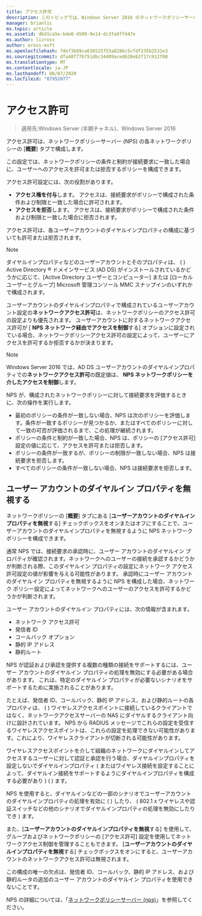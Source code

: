 ```yaml
---
title: アクセス許可
description: このトピックでは、Windows Server 2016 のネットワークポリシーサーバーのネットワークポリシーのアクセス許可の概要について説明します。
manager: brianlic
ms.topic: article
ms.assetid: d6d1ca5e-bde0-4509-9e14-dc3fa9ff447e
ms.author: lizross
author: eross-msft
ms.openlocfilehash: 7def3b69ca638525f53a8286c5cfdf235b2531e3
ms.sourcegitcommit: dfa48f77b751dbc34409aced628eb2f17c912f08
ms.translationtype: MT
ms.contentlocale: ja-JP
ms.lasthandoff: 08/07/2020
ms.locfileid: "87952077"
---
```

# <a name="access-permission"></a>アクセス許可

>適用先:Windows Server (半期チャネル)、Windows Server 2016

アクセス許可は、ネットワークポリシーサーバー (NPS) の各ネットワークポリシーの [**概要**] タブで構成します。

この設定では、ネットワークポリシーの条件と制約が接続要求に一致した場合に、ユーザーへのアクセスを許可または拒否するポリシーを構成できます。

アクセス許可設定には、次の役割があります。

- **アクセス権を付与**します。 アクセスは、接続要求がポリシーで構成された条件および制限と一致した場合に許可されます。
- **アクセスを拒否**します。 アクセスは、接続要求がポリシーで構成された条件および制限と一致した場合に拒否されます。

アクセス許可は、各ユーザーアカウントのダイヤルインプロパティの構成に基づいても許可または拒否されます。

>[!NOTE]
>ダイヤルインプロパティなどのユーザーアカウントとそのプロパティは、 \( \) Active Directory &reg; ドメインサービス (AD DS) がインストールされているかどうかに応じて、[Active Directory ユーザーとコンピューター] または [ローカルユーザーとグループ] Microsoft 管理コンソール MMC スナップインのいずれかで構成されます。

ユーザーアカウントのダイヤルインプロパティで構成されているユーザーアカウント設定の**ネットワークアクセス許可**は、ネットワークポリシーのアクセス許可の設定よりも優先されます。 ユーザーアカウントに対するネットワークアクセス許可が [ **NPS ネットワーク経由でアクセスを制御**する] オプションに設定されている場合、ネットワークポリシーアクセス許可の設定によって、ユーザーにアクセスを許可するか拒否するかが決まります。

>[!NOTE]
>Windows Server 2016 では、AD DS ユーザーアカウントのダイヤルインプロパティでの**ネットワークアクセス許可**の既定値は、 **NPS ネットワークポリシーを介したアクセスを制御**します。

NPS が、構成されたネットワークポリシーに対して接続要求を評価するときに、次の操作を実行します。

- 最初のポリシーの条件が一致しない場合、NPS は次のポリシーを評価します。条件が一致するポリシーが見つかるか、またはすべてのポリシーに対して一致の可否が評価されるまで、この処理が継続されます。
- ポリシーの条件と制約が一致した場合、NPS は、ポリシーの [アクセス許可] 設定の値に応じて、アクセスを許可または拒否します。
- ポリシーの条件が一致するが、ポリシーの制限が一致しない場合、NPS は接続要求を拒否します。
- すべてのポリシーの条件が一致しない場合、NPS は接続要求を拒否します。

## <a name="ignore-user-account-dial-in-properties"></a>ユーザー アカウントのダイヤルイン プロパティを無視する

ネットワークポリシーの [**概要**] タブにある [**ユーザーアカウントのダイヤルインプロパティを無視**する] チェックボックスをオンまたはオフにすることで、ユーザーアカウントのダイヤルインプロパティを無視するように NPS ネットワークポリシーを構成できます。

通常 NPS では、接続要求の承認時に、ユーザー アカウントのダイヤルイン プロパティが確認されます。ネットワークへのユーザーの接続を承認するかどうかが判断される際、このダイヤルイン プロパティの設定にネットワーク アクセス許可設定の値が影響を与える可能性があります。 承認時にユーザー アカウントのダイヤルイン プロパティを無視するように NPS を構成した場合、ネットワーク ポリシー設定によってネットワークへのユーザーのアクセスを許可するかどうかが判断されます。

ユーザー アカウントのダイヤルイン プロパティには、次の情報が含まれます。

- ネットワーク アクセス許可
- 発信者 ID
- コールバック オプション
- 静的 IP アドレス
- 静的ルート

NPS が認証および承認を提供する複数の種類の接続をサポートするには、ユーザー アカウントのダイヤルイン プロパティの処理を無効にする必要がある場合があります。 これは、特定のダイヤルイン プロパティが必要ないシナリオをサポートするために実施されることがあります。

たとえば、発信者 ID、コールバック、静的 IP アドレス、および静的ルートの各プロパティは、 \( \) ワイヤレスアクセスポイントに接続しているクライアントではなく、ネットワークアクセスサーバーの NAS にダイヤルするクライアント向けに設計されています。 NPS から RADIUS メッセージでこれらの設定を受信するワイヤレスアクセスポイントは、これらの設定を処理できない可能性があります。これにより、ワイヤレスクライアントが切断される可能性があります。

ワイヤレスアクセスポイントを介して組織のネットワークにダイヤルインしてアクセスするユーザーに対して認証と承認を行う場合、ダイヤルインプロパティを設定しないでダイヤルインプロパティ \( またはワイヤレス接続を設定することによって、ダイヤルイン接続をサポートするようにダイヤルインプロパティを構成する必要があり \) \( \) ます。

NPS を使用すると、ダイヤルインなどの一部のシナリオでユーザーアカウントのダイヤルインプロパティの処理を有効に \( \) したり、 \( 802.1 x ワイヤレスや認証スイッチなどの他のシナリオでダイヤルインプロパティの処理を無効にしたりでき \) ます。

また、[**ユーザーアカウントのダイヤルインプロパティを無視**する] を使用して、グループおよびネットワークポリシーの [アクセス許可] 設定を使用してネットワークアクセス制御を管理することもできます。 [**ユーザーアカウントのダイヤルインプロパティを無視**する] チェックボックスをオンにすると、ユーザーアカウントのネットワークアクセス許可は無視されます。

この構成の唯一の欠点は、発信者 ID、コールバック、静的 IP アドレス、および静的ルータの追加のユーザー アカウントのダイヤルイン プロパティを使用できないことです。

NPS の詳細については、「[ネットワークポリシーサーバー (nps)](nps-top.md)」を参照してください。
